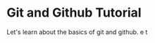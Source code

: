 Git and Github Tutorial
=======================

Let's learn about the basics of git and github.
e
t